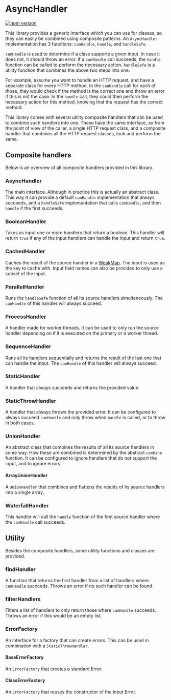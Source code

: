 # AsyncHandler

[![npm version](https://badge.fury.io/js/asynchandler.svg)](https://www.npmjs.com/package/asynchandler)

This library provides a generic interface which you can use for classes,
so they can easily be combined using composite patterns.
An `AsyncHandler` implementation has 3 functions: `canHandle`, `handle`, and `handleSafe`.

`canHandle` is used to determine if a class supports a given input.
In case it does not, it should throw an error.
If a `canHandle` call succeeds, the `handle` function can be called to perform the necessary action.
`handleSafe` is a utility function that combines the above two steps into one.

For example, assume you want to handle an HTTP request,
and have a separate class for every HTTP method.
In the `canHandle` call for each of those,
they would check if the method is the correct one and throw an error if this is not the case.
In the `handle` call, they could then perform the necessary action for this method,
knowing that the request has the correct method.

This library comes with several utility composite handlers that can be used to combine such handlers into one.
These have the same interface, so from the point of view of the caller,
a single HTTP request class, and a composite handler that combines all the HTTP request classes,
look and perform the same.

## Composite handlers

Below is an overview of all composite handlers provided in this library.

### AsyncHandler

The main interface. Although in practice this is actually an abstract class.
This way it can provide a default `canHandle` implementation that always succeeds,
and a `handleSafe` implementation that calls `canHandle`, and then `handle` if the first succeeds.

### BooleanHandler

Takes as input one or more handlers that return a boolean.
This handler will return `true` if any of the input handlers can handle the input and return `true`.

### CachedHandler

Caches the result of the source handler in a [WeakMap](https://developer.mozilla.org/en-US/docs/Web/JavaScript/Reference/Global_Objects/WeakMap).
The input is used as the key to cache with.
Input field names can also be provided to only use a subset of the input.

### ParallelHandler

Runs the `handleSafe` function of all its source handlers simultaneously.
The `canHandle` of this handler will always succeed.

### ProcessHandler

A handler made for worker threads.
It can be used to only run the source handler depending on if it is executed on the primary or a worker thread.

### SequenceHandler

Runs all its handlers sequentially and returns the result of the last one that can handle the input.
The `canHandle` of this handler will always succeed.

### StaticHandler

A handler that always succeeds and returns the provided value.

### StaticThrowHandler

A handler that always throws the provided error.
It can be configured to always succeed `canHandle` and only throw when `handle` is called,
or to throw in both cases.

### UnionHandler

An abstract class that combines the results of all its source handlers in some way.
How these are combined is determined by the abstract `combine` function.
It can be configured to ignore handlers that do not support the input,
and to ignore errors.

#### ArrayUnionHandler

A `UnionHandler` that combines and flattens the results of its source handlers into a single array.

### WaterfallHandler

This handler will call the `handle` function of the first source handler where the `canHandle` call succeeds.

## Utility

Besides the composite handlers, some utility functions and classes are provided.

### findHandler

A function that returns the first handler from a list of handlers where `canHandle` succeeds.
Throws an error if no such handler can be found.

### filterHandlers

Filters a list of handlers to only return those where `canHandle` succeeds.
Throws an error if this would be an empty list.

### ErrorFactory

An interface for a factory that can create errors.
This can be used in combination with a `StaticThrowHandler`.

#### BaseErrorFactory

An `ErrorFactory` that creates a standard Error.

#### ClassErrorFactory

An `ErrorFactory` that reuses the constructor of the input Error.
